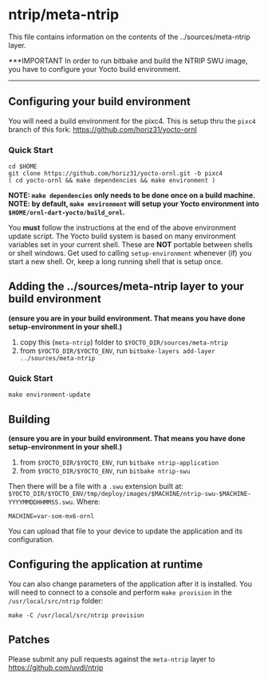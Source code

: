 # ntrip/meta-ntrip

This file contains information on the contents of the ../sources/meta-ntrip layer.

***IMPORTANT
In order to run bitbake and build the NTRIP SWU image, you have to configure your Yocto build environment.
***

## Configuring your build environment

You will need a build environment for the pixc4.  This is setup thru the `pixc4` branch of this fork:
https://github.com/horiz31/yocto-ornl

### Quick Start

```
cd $HOME
git clone https://github.com/horiz31/yocto-ornl.git -b pixc4
( cd yocto-ornl && make dependencies && make environment )
```

**NOTE: `make dependencies` only needs to be done once on a build machine.**
**NOTE: by default, `make environment` will setup your Yocto environment into `$HOME/ornl-dart-yocto/build_ornl`.**

You **must** follow the instructions at the end of the above environment update script.  The Yocto build system is based on many environment variables set in your current shell.  These are **NOT** portable between shells or shell windows.  Get used to calling `setup-environment` whenever (if) you start a new shell.  Or, keep a long running shell that is setup once.

## Adding the ../sources/meta-ntrip layer to your build environment

**(ensure you are in your build environment.  That means you have done setup-environment in your shell.)**

 1. copy this (`meta-ntrip`) folder to `$YOCTO_DIR/sources/meta-ntrip`
 2. from `$YOCTO_DIR/$YOCTO_ENV`, run `bitbake-layers add-layer ../sources/meta-ntrip`

### Quick Start

```
make environment-update
```

## Building

**(ensure you are in your build environment.  That means you have done setup-environment in your shell.)**

 1. from `$YOCTO_DIR/$YOCTO_ENV`, run `bitbake ntrip-application`
 2. from `$YOCTO_DIR/$YOCTO_ENV`, run `bitbake ntrip-swu`

Then there will be a file with a `.swu` extension built at:
`$YOCTO_DIR/$YOCTO_ENV/tmp/deploy/images/$MACHINE/ntrip-swu-$MACHINE-YYYYMMDDHHMMSS.swu`.  Where:

```
MACHINE=var-som-mx6-ornl
```

You can upload that file to your device to update the application and its configuration.

## Configuring the application at runtime

You can also change parameters of the application after it is installed.
You will need to connect to a console and perform `make provision` in the `/usr/local/src/ntrip` folder:

```
make -C /usr/local/src/ntrip provision
```

## Patches

Please submit any pull requests against the `meta-ntrip` layer to https://github.com/uvdl/ntrip


